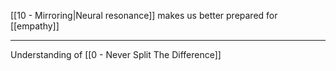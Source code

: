 [[10 - Mirroring|Neural resonance]] makes us better prepared for [[empathy]]

---

Understanding of [[0 - Never Split The Difference]]
